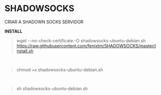# SHADOWSOCKS
CRIAR A SHADOWN SOCKS SERVIDOR



**INSTALL**
> wget --no-check-certificate -O shadowsocks-ubuntu-debian.sh https://raw.githubusercontent.com/fenixtm/SHADOWSOCKS/master/install.sh
<br>

> chmod +x shadowsocks-ubuntu-debian.sh

<br>

> sh shadowsocks-ubuntu-debian.sh
